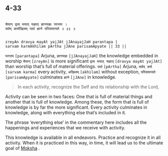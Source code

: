 ## 4-33


```shloka-sa

श्रेयान् द्रव्य मयात् यज्ञात् ज्ञानयज्ञः परन्तप ।
सर्वम् कर्माखिलम् पार्थ ज्ञाने परिसमाप्यते ॥ ३३ ॥

```
```shloka-sa-hk

zreyAn dravya mayAt yajJAt jJAnayajJaH parantapa |
sarvam karmAkhilam pArtha jJAne parisamApyate || 33 ||

```
`परन्तप` `[parantapa]` Arjuna, `ज्ञानयज्ञः` `[jJAnayajJaH]` the knowledge embedded in worship `श्रेयान्` `[zreyAn]` is more significant `द्रव्य मयात् यज्ञात्` `[dravya mayAt yajJAt]` than worship that’s full of material offerings. `पार्थ` `[pArtha]` Arjuna, `सर्वम् कर्म` `[sarvam karma]` every activity, `अखिलम्` `[akhilam]` without exception, `परिसमाप्यते` `[parisamApyate]` culminates `ज्ञाने` `[jJAne]` in knowledge.


<a name='applnote_91'></a>
> In each activity, recognize the Self and its relationship with the Lord,



Activity can be seen in two faces: One that is full of material things and another that is full of knowledge. Among these, the form that is full of knowledge is by far the more significant. Every activity culminates in knowledge, along with everything else that’s included in it.

The phrase ‘everything else’ in the commentary here includes all the happenings and experiences that we receive with activity.

This knowledge is available in all endeavors. Practice and recognize it in all activity. When it is practiced in this way, in time, it will lead us to the ultimate goal of 
[Moksha](Moksha)
.


